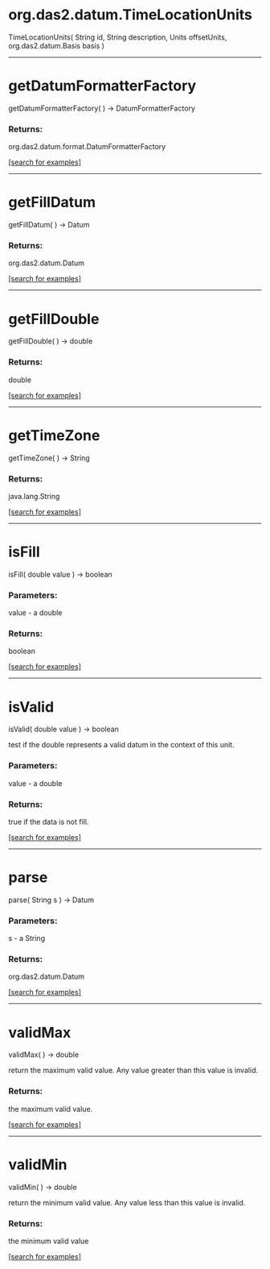 # org.das2.datum.TimeLocationUnits
TimeLocationUnits( String id, String description, Units offsetUnits, org.das2.datum.Basis basis )


***
<a name="getDatumFormatterFactory"></a>
# getDatumFormatterFactory
getDatumFormatterFactory(  ) &rarr; DatumFormatterFactory



### Returns:
org.das2.datum.format.DatumFormatterFactory


<a href="https://github.com/autoplot/dev/search?q=getDatumFormatterFactory&unscoped_q=getDatumFormatterFactory">[search for examples]</a>

***
<a name="getFillDatum"></a>
# getFillDatum
getFillDatum(  ) &rarr; Datum



### Returns:
org.das2.datum.Datum


<a href="https://github.com/autoplot/dev/search?q=getFillDatum&unscoped_q=getFillDatum">[search for examples]</a>

***
<a name="getFillDouble"></a>
# getFillDouble
getFillDouble(  ) &rarr; double



### Returns:
double


<a href="https://github.com/autoplot/dev/search?q=getFillDouble&unscoped_q=getFillDouble">[search for examples]</a>

***
<a name="getTimeZone"></a>
# getTimeZone
getTimeZone(  ) &rarr; String



### Returns:
java.lang.String


<a href="https://github.com/autoplot/dev/search?q=getTimeZone&unscoped_q=getTimeZone">[search for examples]</a>

***
<a name="isFill"></a>
# isFill
isFill( double value ) &rarr; boolean



### Parameters:
value - a double

### Returns:
boolean


<a href="https://github.com/autoplot/dev/search?q=isFill&unscoped_q=isFill">[search for examples]</a>

***
<a name="isValid"></a>
# isValid
isValid( double value ) &rarr; boolean

test if the double represents a valid datum in the context of this unit.

### Parameters:
value - a double

### Returns:
true if the data is not fill.

<a href="https://github.com/autoplot/dev/search?q=isValid&unscoped_q=isValid">[search for examples]</a>

***
<a name="parse"></a>
# parse
parse( String s ) &rarr; Datum



### Parameters:
s - a String

### Returns:
org.das2.datum.Datum


<a href="https://github.com/autoplot/dev/search?q=parse&unscoped_q=parse">[search for examples]</a>

***
<a name="validMax"></a>
# validMax
validMax(  ) &rarr; double

return the maximum valid value.  Any value greater than this value is invalid.

### Returns:
the maximum valid value.

<a href="https://github.com/autoplot/dev/search?q=validMax&unscoped_q=validMax">[search for examples]</a>

***
<a name="validMin"></a>
# validMin
validMin(  ) &rarr; double

return the minimum valid value.  Any value less than this value is invalid.

### Returns:
the minimum valid value

<a href="https://github.com/autoplot/dev/search?q=validMin&unscoped_q=validMin">[search for examples]</a>

